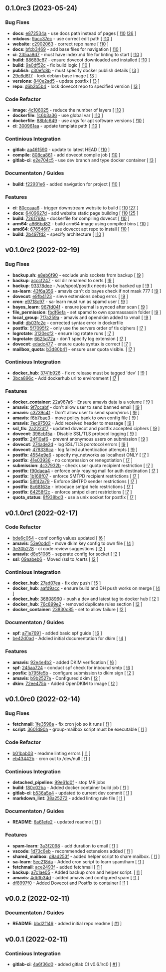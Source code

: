 ## 0.1.0rc3 (2023-05-24)

### Bug Fixes

- **docs**: [e872534a](https://gitlab.com/nofusscomputing/projects/docker-mail/-/commit/e872534aec12c0905a7713532f36f6fde63b4730) - use docs path instead of pages [ [!10](https://gitlab.com/nofusscomputing/projects/docker-mail/-/merge_requests/10) [!26](https://gitlab.com/nofusscomputing/projects/docker-mail/-/merge_requests/26) ]
- **mkdocs**: [9acc37ec](https://gitlab.com/nofusscomputing/projects/docker-mail/-/commit/9acc37ec4f2286c06debbbfda0acb8a3bf04c998) - use correct edit path [ [!10](https://gitlab.com/nofusscomputing/projects/docker-mail/-/merge_requests/10) ]
- **website**: [c2902063](https://gitlab.com/nofusscomputing/projects/docker-mail/-/commit/c290206392836642af5a3b6ca1dad67abe799b42) - correct repo name [ [!10](https://gitlab.com/nofusscomputing/projects/docker-mail/-/merge_requests/10) ]
- **docs**: [bfcb3469](https://gitlab.com/nofusscomputing/projects/docker-mail/-/commit/bfcb346924b12411102fc58bec13aa7e0820a0ce) - add base files for navigation [ [!10](https://gitlab.com/nofusscomputing/projects/docker-mail/-/merge_requests/10) ]
- **ci**: [235aa8d7](https://gitlab.com/nofusscomputing/projects/docker-mail/-/commit/235aa8d7ccd19dcee44f56a27367113f2e4f5354) - must have index.md file for linting to start [ [!10](https://gitlab.com/nofusscomputing/projects/docker-mail/-/merge_requests/10) ]
- **build**: [88689c87](https://gitlab.com/nofusscomputing/projects/docker-mail/-/commit/88689c87ac84ba493652cbf22da934d5873c55b3) - ensure dovecot downloaded and installed [ [!10](https://gitlab.com/nofusscomputing/projects/docker-mail/-/merge_requests/10) ]
- **build**: [9a0df52c](https://gitlab.com/nofusscomputing/projects/docker-mail/-/commit/9a0df52cd9d2d0f8574801ca73e6b0a525531b30) - fix build logic [ [!10](https://gitlab.com/nofusscomputing/projects/docker-mail/-/merge_requests/10) ]
- **publish**: [c30efc8b](https://gitlab.com/nofusscomputing/projects/docker-mail/-/commit/c30efc8bd64f7d7702b71e3fed2acab915821f2c) - must specify docker publish details [ [!3](https://gitlab.com/nofusscomputing/projects/docker-mail/-/merge_requests/3) ]
- [29c6d6f7](https://gitlab.com/nofusscomputing/projects/docker-mail/-/commit/29c6d6f7304c6bca751d3904e37d2561ac9f01a1) - lock debian base image [ [!3](https://gitlab.com/nofusscomputing/projects/docker-mail/-/merge_requests/3) ]
- **versions**: [840e2ad5](https://gitlab.com/nofusscomputing/projects/docker-mail/-/commit/840e2ad5aead5effdb925dd640ce483782a11ca5) - update postfix [ [!3](https://gitlab.com/nofusscomputing/projects/docker-mail/-/merge_requests/3) ]
- **repo**: [d6b2b5b4](https://gitlab.com/nofusscomputing/projects/docker-mail/-/commit/d6b2b5b40ef2643005078807da7ca7dcce82505a) - lock dovecot repo to specified version [ [!3](https://gitlab.com/nofusscomputing/projects/docker-mail/-/merge_requests/3) ]

### Code Refactor

- **image**: [4c106025](https://gitlab.com/nofusscomputing/projects/docker-mail/-/commit/4c106025d545d89cadef0bf019a86cbaf7dca00a) - reduce the number of layers [ [!10](https://gitlab.com/nofusscomputing/projects/docker-mail/-/merge_requests/10) ]
- **dockerfile**: [1c6b3a36](https://gitlab.com/nofusscomputing/projects/docker-mail/-/commit/1c6b3a3617cfcd0a781391c96d0265c2fb7eef3b) - use global var [ [!10](https://gitlab.com/nofusscomputing/projects/docker-mail/-/merge_requests/10) ]
- **dockerfile**: [88bfc649](https://gitlab.com/nofusscomputing/projects/docker-mail/-/commit/88bfc64940e7a2b7073c8ebe644afd06a4e2149c) - use args for apt software versions [ [!10](https://gitlab.com/nofusscomputing/projects/docker-mail/-/merge_requests/10) ]
- **ci**: [300961aa](https://gitlab.com/nofusscomputing/projects/docker-mail/-/commit/300961aaff303b1b4a6ea2f70b9c13fbf1831260) - update template path [ [!10](https://gitlab.com/nofusscomputing/projects/docker-mail/-/merge_requests/10) ]

### Continious Integration

- **gitlab**: [aa461590](https://gitlab.com/nofusscomputing/projects/docker-mail/-/commit/aa461590a83065e81b3743e791975ebcad916874) - update to latest HEAD [ [!10](https://gitlab.com/nofusscomputing/projects/docker-mail/-/merge_requests/10) ]
- **compile**: [808ca861](https://gitlab.com/nofusscomputing/projects/docker-mail/-/commit/808ca861edc1080844cbfd61bd962020146cdcf0) - add dovecot compile job [ [!10](https://gitlab.com/nofusscomputing/projects/docker-mail/-/merge_requests/10) ]
- **gitlab-ci**: [e2e704c5](https://gitlab.com/nofusscomputing/projects/docker-mail/-/commit/e2e704c54588c6bddccfcd38c18f21a5bc863c78) - use dev branch and type docker container [ [!3](https://gitlab.com/nofusscomputing/projects/docker-mail/-/merge_requests/3) ]

### Documentaton / Guides

- **build**: [f22931e6](https://gitlab.com/nofusscomputing/projects/docker-mail/-/commit/f22931e6f079657acc94f21e7e2d5c61410a150b) - added navigation for project [ [!10](https://gitlab.com/nofusscomputing/projects/docker-mail/-/merge_requests/10) ]

### Features

- **ci**: [80ccaaa6](https://gitlab.com/nofusscomputing/projects/docker-mail/-/commit/80ccaaa6e7d875283770baff1b090b8807a65947) - trigger downstream website to build [ [!10](https://gitlab.com/nofusscomputing/projects/docker-mail/-/merge_requests/10) [!27](https://gitlab.com/nofusscomputing/projects/docker-mail/-/merge_requests/27) ]
- **docs**: [6409627d](https://gitlab.com/nofusscomputing/projects/docker-mail/-/commit/6409627daeb7ce6a131bd7205409c3f8c07f9986) - add website static page building [ [!10](https://gitlab.com/nofusscomputing/projects/docker-mail/-/merge_requests/10) [!25](https://gitlab.com/nofusscomputing/projects/docker-mail/-/merge_requests/25) ]
- **build**: [7261769a](https://gitlab.com/nofusscomputing/projects/docker-mail/-/commit/7261769a95a985b95a5f16142c0e461d0984174e) - dockerfile for compiling dovecot [ [!10](https://gitlab.com/nofusscomputing/projects/docker-mail/-/merge_requests/10) ]
- **arm64**: [a866bd82](https://gitlab.com/nofusscomputing/projects/docker-mail/-/commit/a866bd82b82ae6ec45a1121bed1a6dfd9f59f114) - build arm64 image using compiled bins [ [!10](https://gitlab.com/nofusscomputing/projects/docker-mail/-/merge_requests/10) ]
- **amd64**: [676546f7](https://gitlab.com/nofusscomputing/projects/docker-mail/-/commit/676546f71c13dcc8ddf7db7128b003b8f2416721) - use dovecot apt repo to install [ [!10](https://gitlab.com/nofusscomputing/projects/docker-mail/-/merge_requests/10) ]
- **build**: [2b497fd2](https://gitlab.com/nofusscomputing/projects/docker-mail/-/commit/2b497fd2cf7678e17f544ad38187486cc4efeaf3) - specify architecture [ [!10](https://gitlab.com/nofusscomputing/projects/docker-mail/-/merge_requests/10) ]

## v0.1.0rc2 (2022-02-19)

### Bug Fixes

- **backup.sh**: [e8eb6f90](https://gitlab.com/nofusscomputing/projects/docker-mail/-/commit/e8eb6f906f07b5044ec873327117dbf87e357797) - exclude unix sockets from backup [ [!9](https://gitlab.com/nofusscomputing/projects/docker-mail/-/merge_requests/9) ]
- **backup**: [acccf247](https://gitlab.com/nofusscomputing/projects/docker-mail/-/commit/acccf24774e100f0cda38941549099adc52b7b58) - ssl dir renamed to certs [ [!9](https://gitlab.com/nofusscomputing/projects/docker-mail/-/merge_requests/9) ]
- **backup**: [93378dee](https://gitlab.com/nofusscomputing/projects/docker-mail/-/commit/93378dee86abe5f1ee86e824f2543656e1826e64) - /var/spool/postfix needs to be backed up [ [!9](https://gitlab.com/nofusscomputing/projects/docker-mail/-/merge_requests/9) ]
- **sa-learn**: [43f6a356](https://gitlab.com/nofusscomputing/projects/docker-mail/-/commit/43f6a356bd7f458ee33955151ff5609c2b599a70) - amavis can't do bayes check if not mask 777 [ [!9](https://gitlab.com/nofusscomputing/projects/docker-mail/-/merge_requests/9) ]
- **dovecot**: [e9fb4123](https://gitlab.com/nofusscomputing/projects/docker-mail/-/commit/e9fb4123e9c6aad6d0793f4de0d21da46ba332fd) - sieve extensions debug error. [ [!9](https://gitlab.com/nofusscomputing/projects/docker-mail/-/merge_requests/9) ]
- **cron**: [e9718c97](https://gitlab.com/nofusscomputing/projects/docker-mail/-/commit/e9718c97a678223257c2450cede863757e376b90) - sa-learn must run as spamd user [ [!9](https://gitlab.com/nofusscomputing/projects/docker-mail/-/merge_requests/9) ]
- **bayes_learn**: [967fd04f](https://gitlab.com/nofusscomputing/projects/docker-mail/-/commit/967fd04fe7af6c3d5330357e18c1a76583163ede) - ensure journal is synced after scan [ [!9](https://gitlab.com/nofusscomputing/projects/docker-mail/-/merge_requests/9) ]
- **file_permission**: [fbdf6efa](https://gitlab.com/nofusscomputing/projects/docker-mail/-/commit/fbdf6efab73324aceebfc49ab37190adb9bc0af5) - set spamd to own spamassassin folder [ [!9](https://gitlab.com/nofusscomputing/projects/docker-mail/-/merge_requests/9) ]
- **local_group**: [7f7a259a](https://gitlab.com/nofusscomputing/projects/docker-mail/-/commit/7f7a259a820bdbb6025dfee93cfb8df5ad8dba0a) - amavis and opendkim added to vmail [ [!9](https://gitlab.com/nofusscomputing/projects/docker-mail/-/merge_requests/9) ]
- **build**: [db03fc2e](https://gitlab.com/nofusscomputing/projects/docker-mail/-/commit/db03fc2efaa418b28267fe532a0cc9c09d2e09ab) - corrected syntax error in dockerfile
- **postfix**: [5f7095f2](https://gitlab.com/nofusscomputing/projects/docker-mail/-/commit/5f7095f274e6fe3cf61d8b55e14eaa47f1d2ae4d) - only use the servers order of tls ciphers [ [!7](https://gitlab.com/nofusscomputing/projects/docker-mail/-/merge_requests/7) ]
- **logrotate**: [3120ecf2](https://gitlab.com/nofusscomputing/projects/docker-mail/-/commit/3120ecf2f5cb61011c321f6e41936e6a77c0686c) - ensure log rotate runs [ [!7](https://gitlab.com/nofusscomputing/projects/docker-mail/-/merge_requests/7) ]
- **logrotate**: [6625d72a](https://gitlab.com/nofusscomputing/projects/docker-mail/-/commit/6625d72a48bad7a6a50bc7e93d14470fbc6eacc6) - don't specify log extension [ [!7](https://gitlab.com/nofusscomputing/projects/docker-mail/-/merge_requests/7) ]
- **dovecot**: [edadc477](https://gitlab.com/nofusscomputing/projects/docker-mail/-/commit/edadc4779e445ff7036de05fc55607a035a53eb0) - ensure quota syntax is correct [ [!7](https://gitlab.com/nofusscomputing/projects/docker-mail/-/merge_requests/7) ]
- **mailbox_quota**: [b3d80b41](https://gitlab.com/nofusscomputing/projects/docker-mail/-/commit/b3d80b41ca7bd6a9b6c15f9d6ea09bbc206f4664) - ensure user quota visible. [ [!7](https://gitlab.com/nofusscomputing/projects/docker-mail/-/merge_requests/7) ]

### Continious Integration

- **docker_hub**: [3741b926](https://gitlab.com/nofusscomputing/projects/docker-mail/-/commit/3741b92606281ddabfa9df50186818d54c0602e1) - fix rc release must be tagged 'dev' [ [!9](https://gitlab.com/nofusscomputing/projects/docker-mail/-/merge_requests/9) ]
- [3bca896c](https://gitlab.com/nofusscomputing/projects/docker-mail/-/commit/3bca896c29fdbe3d79cc12ef56785ef7c02394ca) - Add dockerhub url to environment [ [!7](https://gitlab.com/nofusscomputing/projects/docker-mail/-/merge_requests/7) ]

### Features

- **docker_container**: [22a987a5](https://gitlab.com/nofusscomputing/projects/docker-mail/-/commit/22a987a5133e8e878f8c79e016e218ea5a8b76d1) - Ensure amavis data is a volume [ [!9](https://gitlab.com/nofusscomputing/projects/docker-mail/-/merge_requests/9) ]
- **amavis**: [9f7ccabf](https://gitlab.com/nofusscomputing/projects/docker-mail/-/commit/9f7ccabfa52dc71f14fa690ef9e7f0e3184f14c9) - don't allow user to send banned email [ [!9](https://gitlab.com/nofusscomputing/projects/docker-mail/-/merge_requests/9) ]
- **amavis**: [c3739c4f](https://gitlab.com/nofusscomputing/projects/docker-mail/-/commit/c3739c4f1964e4e315cd9eaa2a67e787aa121688) - Don't allow user to send spam/virus [ [!9](https://gitlab.com/nofusscomputing/projects/docker-mail/-/merge_requests/9) ]
- **amavis**: [f6b7bae3](https://gitlab.com/nofusscomputing/projects/docker-mail/-/commit/f6b7bae3eba7398ad6de11b9cb2b36594df6f891) - move policy bank to own config file [ [!9](https://gitlab.com/nofusscomputing/projects/docker-mail/-/merge_requests/9) ]
- **amavis**: [7ec97502](https://gitlab.com/nofusscomputing/projects/docker-mail/-/commit/7ec975021659fee5ebaa78332fef0d9533ee769d) - Add received header to message [ [!9](https://gitlab.com/nofusscomputing/projects/docker-mail/-/merge_requests/9) ]
- **ssl_tls**: [2a222df7](https://gitlab.com/nofusscomputing/projects/docker-mail/-/commit/2a222df7784e85f13a477c3859ca10709734c199) - updated dovecot and postfix accepted ciphers [ [!9](https://gitlab.com/nofusscomputing/projects/docker-mail/-/merge_requests/9) ]
- **dovecot**: [396cb15a](https://gitlab.com/nofusscomputing/projects/docker-mail/-/commit/396cb15addc8fd6de038da3a66d16891226b0363) - Disable SSL/TLS protocol logging [ [!9](https://gitlab.com/nofusscomputing/projects/docker-mail/-/merge_requests/9) ]
- **postfix**: [24f10af6](https://gitlab.com/nofusscomputing/projects/docker-mail/-/commit/24f10af6d6e16b75fc77cf4538033839058748ec) - prevent anonymous users on submission [ [!9](https://gitlab.com/nofusscomputing/projects/docker-mail/-/merge_requests/9) ]
- **dovecot**: [274ade2d](https://gitlab.com/nofusscomputing/projects/docker-mail/-/commit/274ade2d8407ff91e448bff4c838a67f53074dde) - log SSL/TLS porotocol errors [ [!9](https://gitlab.com/nofusscomputing/projects/docker-mail/-/merge_requests/9) ]
- **dovecot**: [478336ca](https://gitlab.com/nofusscomputing/projects/docker-mail/-/commit/478336ca686c7d6fdbd040d012126f3ad906f44b) - log failed authentication attempts [ [!9](https://gitlab.com/nofusscomputing/projects/docker-mail/-/merge_requests/9) ]
- **postfix**: [4554e9e6](https://gitlab.com/nofusscomputing/projects/docker-mail/-/commit/4554e9e66d688c417a06f1a808403f985e4a2a22) - specify my_networks as localhost ONLY [ [!7](https://gitlab.com/nofusscomputing/projects/docker-mail/-/merge_requests/7) ]
- **postfix**: [41e03936](https://gitlab.com/nofusscomputing/projects/docker-mail/-/commit/41e03936cc6e36473d0c962361d822d95ae69e86) - no compression or renegotiation [ [!7](https://gitlab.com/nofusscomputing/projects/docker-mail/-/merge_requests/7) ]
- **submission**: [4c37932b](https://gitlab.com/nofusscomputing/projects/docker-mail/-/commit/4c37932bf78fbc0af2e4c354fec0a1af037e5e77) - check user quota recipient restriction [ [!7](https://gitlab.com/nofusscomputing/projects/docker-mail/-/merge_requests/7) ]
- **postfix**: [f90daea4](https://gitlab.com/nofusscomputing/projects/docker-mail/-/commit/f90daea454fac0ccec781129128bbf40e43378a3) - enforce only reaying mail for auth destination [ [!7](https://gitlab.com/nofusscomputing/projects/docker-mail/-/merge_requests/7) ]
- **postfix**: [1b168f07](https://gitlab.com/nofusscomputing/projects/docker-mail/-/commit/1b168f07d56c89cf8e5635aa3d00429342914f15) - enforce SMTPD recipient restrictions [ [!7](https://gitlab.com/nofusscomputing/projects/docker-mail/-/merge_requests/7) ]
- **postfix**: [58f42a79](https://gitlab.com/nofusscomputing/projects/docker-mail/-/commit/58f42a7913625afda9550ce99328af9e8ede2df7) - Enforce SMTPD sender restrictions [ [!7](https://gitlab.com/nofusscomputing/projects/docker-mail/-/merge_requests/7) ]
- **postfix**: [8c68163e](https://gitlab.com/nofusscomputing/projects/docker-mail/-/commit/8c68163e9d6dd2edf94bba6159156dde115cc8f8) - introduce smtpd helo restrictions [ [!7](https://gitlab.com/nofusscomputing/projects/docker-mail/-/merge_requests/7) ]
- **postfix**: [64258f2c](https://gitlab.com/nofusscomputing/projects/docker-mail/-/commit/64258f2cd8b0a8febd63d585e9b3aa1fe5d88bd4) - enforce smtpd client restrictions [ [!7](https://gitlab.com/nofusscomputing/projects/docker-mail/-/merge_requests/7) ]
- **quota_status**: [8f938bd3](https://gitlab.com/nofusscomputing/projects/docker-mail/-/commit/8f938bd3ce1a5f432a97a2aae75592f39e82d28e) - use a unix socket for postfix [ [!7](https://gitlab.com/nofusscomputing/projects/docker-mail/-/merge_requests/7) ]

## v0.1.0rc1 (2022-02-17)

### Code Refactor

- [bde6c054](https://gitlab.com/nofusscomputing/projects/docker-mail/-/commit/bde6c054bbe4bea0a14509070fed9328138dbb1d) - conf config values updated [ [!6](https://gitlab.com/nofusscomputing/projects/docker-mail/-/merge_requests/6) ]
- **amavis**: [53e0cdd1](https://gitlab.com/nofusscomputing/projects/docker-mail/-/commit/53e0cdd17139bdd3e6df079edec3c88ef12a5c1a) - move dkim key config to own file [ [!4](https://gitlab.com/nofusscomputing/projects/docker-mail/-/merge_requests/4) ]
- [3e30b278](https://gitlab.com/nofusscomputing/projects/docker-mail/-/commit/3e30b2780ef53ef12d036d0e009bff19b96dd8e2) - ci code review suggestions [ [!2](https://gitlab.com/nofusscomputing/projects/docker-mail/-/merge_requests/2) ]
- **amavis**: [d8e51085](https://gitlab.com/nofusscomputing/projects/docker-mail/-/commit/d8e51085a1e0598e564030790b1d0fcf5dd8fb17) - seperate config for socket [ [!2](https://gitlab.com/nofusscomputing/projects/docker-mail/-/merge_requests/2) ]
- **ssl**: [09aabeb6](https://gitlab.com/nofusscomputing/projects/docker-mail/-/commit/09aabeb68aae478bd125e48b4bfaecaa7a97b1ae) - Moved /ssl to /certs [ [!2](https://gitlab.com/nofusscomputing/projects/docker-mail/-/merge_requests/2) ]

### Continious Integration

- **docker_hub**: [27ad07ea](https://gitlab.com/nofusscomputing/projects/docker-mail/-/commit/27ad07ead345bbf7b0c929adbfd24947ef977e40) - fix dev push [ [!5](https://gitlab.com/nofusscomputing/projects/docker-mail/-/merge_requests/5) ]
- **docker_hub**: [aafd9acc](https://gitlab.com/nofusscomputing/projects/docker-mail/-/commit/aafd9acca9fe98bad1710a4af2f1b0eabadd6944) - ensure build and DH push works on merge [ [!4](https://gitlab.com/nofusscomputing/projects/docker-mail/-/merge_requests/4) ]
- **docker_hub**: [36808960](https://gitlab.com/nofusscomputing/projects/docker-mail/-/commit/36808960ce9a1369eebcaf0fe878d85bdbd37ced) - push a dev and latest tag to docker hub [ [!2](https://gitlab.com/nofusscomputing/projects/docker-mail/-/merge_requests/2) ]
- **docker_hub**: [76c899e2](https://gitlab.com/nofusscomputing/projects/docker-mail/-/commit/76c899e285f7ea816d6fc4c7e78644302b5921b3) - removed duplicate rules section [ [!2](https://gitlab.com/nofusscomputing/projects/docker-mail/-/merge_requests/2) ]
- **docker_container**: [23830c85](https://gitlab.com/nofusscomputing/projects/docker-mail/-/commit/23830c85510c5cff6da80fa6ab617b8580e29739) - set to allow failure [ [!2](https://gitlab.com/nofusscomputing/projects/docker-mail/-/merge_requests/2) ]

### Documentaton / Guides

- **spf**: [a71e7691](https://gitlab.com/nofusscomputing/projects/docker-mail/-/commit/a71e7691a2188fb9372c2e7c9b32cb39adb4e8ce) - added basic spf guide [ [!6](https://gitlab.com/nofusscomputing/projects/docker-mail/-/merge_requests/6) ]
- [be42d0ad](https://gitlab.com/nofusscomputing/projects/docker-mail/-/commit/be42d0ad3ba83717a9c4e907a48fd087539e720f) - Addied initial documentation for dkim [ [!4](https://gitlab.com/nofusscomputing/projects/docker-mail/-/merge_requests/4) ]

### Features

- **amavis**: [92e4e4b2](https://gitlab.com/nofusscomputing/projects/docker-mail/-/commit/92e4e4b2d55ab538eda937bc698d7a11961c47b6) - added DKIM verification [ [!6](https://gitlab.com/nofusscomputing/projects/docker-mail/-/merge_requests/6) ]
- **spf**: [245aa724](https://gitlab.com/nofusscomputing/projects/docker-mail/-/commit/245aa724d2d8121c7a758da6e086fe0a59c751d8) - conduct spf check for inbound smtp [ [!6](https://gitlab.com/nofusscomputing/projects/docker-mail/-/merge_requests/6) ]
- **posfix**: [b795fe5b](https://gitlab.com/nofusscomputing/projects/docker-mail/-/commit/b795fe5b67ecdfaa9390d2028478fd0b6570cfcc) - configure submission to dkim sign [ [!2](https://gitlab.com/nofusscomputing/projects/docker-mail/-/merge_requests/2) ]
- **amavis**: [b9b2527a](https://gitlab.com/nofusscomputing/projects/docker-mail/-/commit/b9b2527a42586843faea3ad074c1d34392b5d1d8) - Configured dkim [ [!2](https://gitlab.com/nofusscomputing/projects/docker-mail/-/merge_requests/2) ]
- **dkim**: [72ee475b](https://gitlab.com/nofusscomputing/projects/docker-mail/-/commit/72ee475be7c459531762d489dd649d696a6f47be) - Added OpenDKIM to image [ [!2](https://gitlab.com/nofusscomputing/projects/docker-mail/-/merge_requests/2) ]

## v0.1.0rc0 (2022-02-14)

### Bug Fixes

- **fetchmail**: [1fe3598a](https://gitlab.com/nofusscomputing/projects/docker-mail/-/commit/1fe3598a545044327026f44038be53eeb5f06182) - fix cron job so it runs [ [!1](https://gitlab.com/nofusscomputing/projects/docker-mail/-/merge_requests/1) ]
- **script**: [3601d90a](https://gitlab.com/nofusscomputing/projects/docker-mail/-/commit/3601d90aefd42219c32fe5792d39839f52c5c2af) - group-mailbox script must be executable [ [!1](https://gitlab.com/nofusscomputing/projects/docker-mail/-/merge_requests/1) ]

### Code Refactor

- [b01bab03](https://gitlab.com/nofusscomputing/projects/docker-mail/-/commit/b01bab033fc73866084ea583f416bea57f18d880) - readme linting errors [ [!1](https://gitlab.com/nofusscomputing/projects/docker-mail/-/merge_requests/1) ]
- [eb43442b](https://gitlab.com/nofusscomputing/projects/docker-mail/-/commit/eb43442bb7a61bf1dc84f4a6e547375825db7e62) - cron out to /dev/null [ [!1](https://gitlab.com/nofusscomputing/projects/docker-mail/-/merge_requests/1) ]

### Continious Integration

- **detached_pipeline**: [99e61d0f](https://gitlab.com/nofusscomputing/projects/docker-mail/-/commit/99e61d0f11736b8f8078fedc5569182a8e93a6a3) - stop MR jobs
- **build**: [f80c02ba](https://gitlab.com/nofusscomputing/projects/docker-mail/-/commit/f80c02ba1530c51e34e2f41b59f91edf7a5d00a9) - Added docker container build job [ [!1](https://gitlab.com/nofusscomputing/projects/docker-mail/-/merge_requests/1) ]
- **gitlab-ci**: [b536a5e4](https://gitlab.com/nofusscomputing/projects/docker-mail/-/commit/b536a5e4b4d0522377e093eec2a0dffb771e6a01) - updated to current dev commit [ [!1](https://gitlab.com/nofusscomputing/projects/docker-mail/-/merge_requests/1) ]
- **markdown_lint**: [38a25272](https://gitlab.com/nofusscomputing/projects/docker-mail/-/commit/38a252727d103bdd2ccc18f09f74ba4337e8422c) - added linting rule file [ [!1](https://gitlab.com/nofusscomputing/projects/docker-mail/-/merge_requests/1) ]

### Documentaton / Guides

- **README**: [6a61efe2](https://gitlab.com/nofusscomputing/projects/docker-mail/-/commit/6a61efe229a2a31703f5539e03cc8910e0feba3e) - updated readme [ [!1](https://gitlab.com/nofusscomputing/projects/docker-mail/-/merge_requests/1) ]

### Features

- **spam-learn**: [3a3f2098](https://gitlab.com/nofusscomputing/projects/docker-mail/-/commit/3a3f2098c7d81ae85ee42751fa8aef4bbec6a624) - add duration to email [ [!1](https://gitlab.com/nofusscomputing/projects/docker-mail/-/merge_requests/1) ]
- **vscode**: [1d73c6eb](https://gitlab.com/nofusscomputing/projects/docker-mail/-/commit/1d73c6eb8c1f67accaa9c310ad0dc76458c3d2bd) - recommended extensions added [ [!1](https://gitlab.com/nofusscomputing/projects/docker-mail/-/merge_requests/1) ]
- **shared_mailbox**: [d8ad253f](https://gitlab.com/nofusscomputing/projects/docker-mail/-/commit/d8ad253f98b81b747dea101748cf2687d148bdd0) - added helper script to share mailbox. [ [!1](https://gitlab.com/nofusscomputing/projects/docker-mail/-/merge_requests/1) ]
- **sa-learn**: [5ec218da](https://gitlab.com/nofusscomputing/projects/docker-mail/-/commit/5ec218dad9865a38f5846c90fd6ccc5c30721d81) - Added cron script to learn spam/ham [ [!1](https://gitlab.com/nofusscomputing/projects/docker-mail/-/merge_requests/1) ]
- **fetchmail**: [ace2493f](https://gitlab.com/nofusscomputing/projects/docker-mail/-/commit/ace2493f66a6cc39ea406180ab7d7f8aa21ade88) - added fetchmail [ [!1](https://gitlab.com/nofusscomputing/projects/docker-mail/-/merge_requests/1) ]
- **backup**: [a7c1ae05](https://gitlab.com/nofusscomputing/projects/docker-mail/-/commit/a7c1ae052cb441d7445610b2ac5a7caf8e66d9d1) - Added backup cron and helper script. [ [!1](https://gitlab.com/nofusscomputing/projects/docker-mail/-/merge_requests/1) ]
- **amavis**: [4db1b34d](https://gitlab.com/nofusscomputing/projects/docker-mail/-/commit/4db1b34d386456fcc3c2ac562cfe5330b61af847) - added amavis and configured spam [ [!1](https://gitlab.com/nofusscomputing/projects/docker-mail/-/merge_requests/1) ]
- [df8997f0](https://gitlab.com/nofusscomputing/projects/docker-mail/-/commit/df8997f07de834dc8ffd3c3e58ff82b0da87c806) - Added Dovecot and Postfix to container [ [!1](https://gitlab.com/nofusscomputing/projects/docker-mail/-/merge_requests/1) ]

## v0.0.2 (2022-02-11)

### Documentaton / Guides

- **README**: [bbd2f146](https://gitlab.com/nofusscomputing/projects/docker-mail/-/commit/bbd2f14662a05d58fd6e5a7062b0d1cc51268489) - added initial repo readme [ [#1](https://gitlab.com/nofusscomputing/projects/docker-mail/-/issues/1) ]

## v0.0.1 (2022-02-11)

### Continious Integration

- **gitlab-ci**: [4a6f36d0](https://gitlab.com/nofusscomputing/projects/docker-mail/-/commit/4a6f36d07835cbc7076833de129ed668cf1002ce) - added gitlab CI v0.6.1rc0 [ [#1](https://gitlab.com/nofusscomputing/projects/docker-mail/-/issues/1) ]
